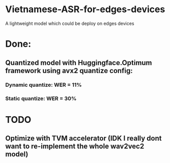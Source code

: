 # Vietnamese-ASR-for-edges-devices
A lightweight model which could be deploy on edges devices
# Done: 
## Quantized model with Huggingface.Optimum framework using avx2 quantize config:
### Dynamic quantize: WER = 11%
### Static quantize: WER = 30%

# TODO
## Optimize with TVM accelerator (IDK I really dont want to re-implement the whole wav2vec2 model)
